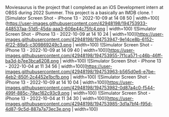 Moviesaurus is the project that I completed as an iOS Development intern at OBSS during 2022 Summer.
This project is a basically an IMDB clone.
![Simulator Screen Shot - iPhone 13 - 2022-10-09 at 14 08 50 | width=100](https://user-images.githubusercontent.com/42948198/194753933-448537aa-51d5-45da-aaa3-606e44c75fc4.png | width=100)
![Simulator Screen Shot - iPhone 13 - 2022-10-09 at 14 10 24 | width=100](https://user-images.githubusercontent.com/42948198/194753947-9e14ce8b-6152-4f22-89a5-c309869249c3.png | width=100)
![Simulator Screen Shot - iPhone 13 - 2022-10-09 at 14 09 40 | width=100](https://user-images.githubusercontent.com/42948198/194753955-7f1ca571-c46b-46ff-ba3d-b7ee3bca6208.png | width=100)
![Simulator Screen Shot - iPhone 13 - 2022-10-04 at 11 34 56 | width=100](https://user-images.githubusercontent.com/42948198/194753963-b565d0e6-e7be-4eb2-850f-2c4452e1bcfb.png | width=100)
![Simulator Screen Shot - iPhone 13 - 2022-10-09 at 14 10 04 | width=100](https://user-images.githubusercontent.com/42948198/194753982-0d87a4c0-f544-499f-885c-79ac162c93c9.png | width=100)
![Simulator Screen Shot - iPhone 13 - 2022-10-04 at 11 34 30 | width=100](https://user-images.githubusercontent.com/42948198/194753985-3d1a7bf4-f95d-4d87-9c5d-887a7a73ec3e.png | width=100)
